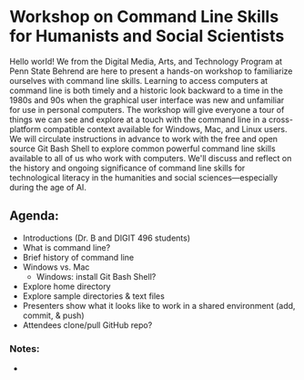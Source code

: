 # Workshop on Command Line Skills for Humanists and Social Scientists

Hello world! We from the Digital Media, Arts, and Technology Program at Penn State Behrend are here to present a hands-on workshop to familiarize ourselves with command line skills. Learning to access computers at command line is both timely and a historic look backward to a time in the 1980s and 90s when the graphical user interface was new and unfamiliar for use in personal computers. The workshop will give everyone a tour of things we can see and explore at a touch with the command line in a cross-platform compatible context available for Windows, Mac, and Linux users. We will circulate instructions in advance to work with the free and open source Git Bash Shell to explore common powerful command line skills available to all of us who work with computers. We'll discuss and reflect on the history and ongoing significance of command line skills for technological literacy in the humanities and social sciences—especially during the age of AI.

## Agenda: 

* Introductions (Dr. B and DIGIT 496 students)
* What is command line?
* Brief history of command line
* Windows vs. Mac
  * Windows: install Git Bash Shell?
* Explore home directory
* Explore sample directories & text files
* Presenters show what it looks like to work in a shared environment (add, commit, & push)
* Attendees clone/pull GitHub repo?

### Notes:
* 
